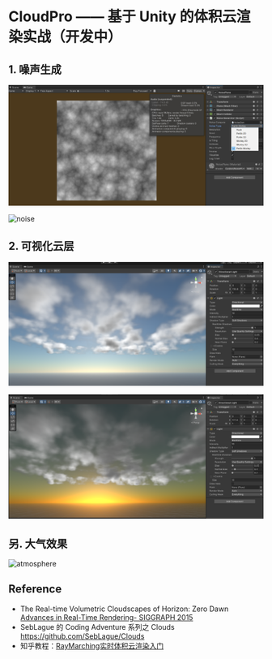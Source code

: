 # CloudPro —— 基于 Unity 的体积云渲染实战（开发中）

## 1. 噪声生成

![image-20240317154424674](./assets/image-20240317154424674.png)

![noise](./assets/noise.gif)



## 2. 可视化云层

![image-20240408212511324](./assets/image-20240408212511324.png)

![image-20240408212532113](./assets/image-20240408212532113.png)



## 另. 大气效果

![atmosphere](./assets/atmosphere.gif)







## Reference

* The Real-time Volumetric Cloudscapes of Horizon: Zero Dawn [Advances in Real-Time Rendering- SIGGRAPH 2015](https://advances.realtimerendering.com/s2015/index.html)
* SebLague 的 Coding Adventure 系列之 Clouds https://github.com/SebLague/Clouds
* 知乎教程：[RayMarching实时体积云渲染入门](https://zhuanlan.zhihu.com/p/248406797)

